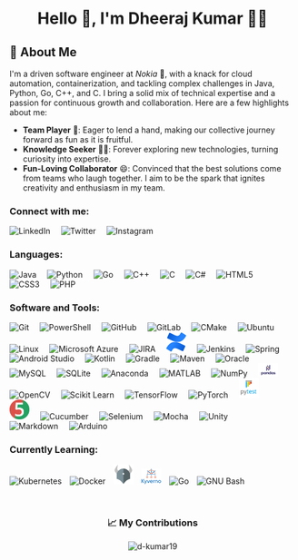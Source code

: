 <h1 align="center">Hello 👋, I'm Dheeraj Kumar 🧑🏻 </h1>

## 🌱 About Me

I'm a driven software engineer at *Nokia* 🚀, with a knack for cloud automation, containerization, and tackling complex challenges in Java, Python, Go, C++, and C. I bring a solid mix of technical expertise and a passion for continuous growth and collaboration. Here are a few highlights about me:

- **Team Player** 🤼: Eager to lend a hand, making our collective journey forward as fun as it is fruitful.
- **Knowledge Seeker** 🕵️‍♂️: Forever exploring new technologies, turning curiosity into expertise.
- **Fun-Loving Collaborator** 😄: Convinced that the best solutions come from teams who laugh together. I aim to be the spark that ignites creativity and enthusiasm in my team.


<!-- <br />
<p align="left">
  <a href="https://github.com/ryo-ma/github-profile-trophy">
    <img src="https://github-profile-trophy.vercel.app/?username=d-kumar19" alt="d-kumar19" />
  </a>
</p> -->


<h3 align="left">Connect with me:</h3>
<p align="left">
  <img title="LinkedIn" width="40px" src="https://skillicons.dev/icons?i=linkedin" style="padding-right:15px;" />
  <img title="Twitter" width="40px" src="https://skillicons.dev/icons?i=twitter" style="padding-right:15px;" />
  <img title="Instagram" width="40px" src="https://skillicons.dev/icons?i=instagram" style="padding-right:15px;" />
</p>


<h3 align="left">Languages: </h3>
<p align="left">
  <img title="Java" width="35px" src="https://skillicons.dev/icons?i=java" style="padding-right:15px;" />
  <img title="Python" width="35px" src="https://skillicons.dev/icons?i=python" style="padding-right:15px;" />
  <img title="Go" width="35px" src="https://skillicons.dev/icons?i=go" style="padding-right:15px;" />
  <img title="C++" width="35px" src="https://skillicons.dev/icons?i=cpp" style="padding-right:15px;" />
  <img title="C" width="35px" src="https://skillicons.dev/icons?i=c" style="padding-right:15px;" />
  <img title="C#" width="35px" src="https://skillicons.dev/icons?i=cs" style="padding-right:15px;" />
  <img title="HTML5" width="35px" src="https://skillicons.dev/icons?i=html" style="padding-right:15px;" />
  <img title="CSS3" width="35px" src="https://skillicons.dev/icons?i=css" style="padding-right:15px;" />
  <img title="PHP" width="35px" src="https://skillicons.dev/icons?i=php" style="padding-right:15px;" />
</p>


<h3 align="left">Software and Tools: </h3>
<p align="left">
  <img title="Git" width="35px" src="https://skillicons.dev/icons?i=git" style="padding-right:15px;" />
  <img title="PowerShell" width="35px" src="https://skillicons.dev/icons?i=powershell" style="padding-right:15px;" />
  <img title="GitHub" width="35px" src="https://skillicons.dev/icons?i=github" style="padding-right:15px;" />
  <img title="GitLab" width="35px" src="https://skillicons.dev/icons?i=gitlab" style="padding-right:15px;" />
  <img title="CMake" width="35px" src="https://skillicons.dev/icons?i=cmake" style="padding-right:15px;" />
  <img title="Ubuntu" width="35px" src="https://skillicons.dev/icons?i=ubuntu" style="padding-right:15px;" />
  <img title="Linux" width="35px" src="https://skillicons.dev/icons?i=linux" style="padding-right:15px;" />
  <img title="Microsoft Azure" width="35px" src="https://skillicons.dev/icons?i=azure" style="padding-right:15px;" />
  <img title="JIRA" width="35px" src="https://www.vectorlogo.zone/logos/atlassian_jira/atlassian_jira-icon.svg" style="padding-right:15px;" />
  <img title="Confluence" width="35px" src="https://github.com/devicons/devicon/blob/v2.15.1/icons/confluence/confluence-original.svg" style="padding-right:15px;" />
  <img title="Jenkins" width="35px" src="https://skillicons.dev/icons?i=jenkins" style="padding-right:15px;" />
  <img title="Spring" width="35px" src="https://skillicons.dev/icons?i=spring" style="padding-right:15px;" />
  <img title="Android Studio" width="35px" src="https://skillicons.dev/icons?i=androidstudio" style="padding-right:15px;" />
  <img title="Kotlin" width="35px" src="https://skillicons.dev/icons?i=kotlin" style="padding-right:15px;" />
  <img title="Gradle" width="35px" src="https://skillicons.dev/icons?i=gradle" style="padding-right:15px;" />
  <img title="Maven" width="35px" src="https://skillicons.dev/icons?i=maven" style="padding-right:15px;" />
  <img title="Oracle" width="35px" src="https://www.vectorlogo.zone/logos/oracle/oracle-icon.svg" style="padding-right:15px;" />
  <img title="MySQL" width="35px" src="https://skillicons.dev/icons?i=mysql" style="padding-right:15px;" />
  <img title="SQLite" width="35px" src="https://skillicons.dev/icons?i=sqlite" style="padding-right:15px;" />
  <img title="Anaconda" width="35px" src="https://skillicons.dev/icons?i=anaconda" style="padding-right:15px;" />
  <img title="MATLAB" width="35px" src="https://skillicons.dev/icons?i=matlab" style="padding-right:15px;" />
  <img title="NumPy" width="35px" src="https://www.vectorlogo.zone/logos/numpy/numpy-icon.svg" style="padding-right:15px;" />
  <img title="Pandas" width="35px" src="./img/pandas.png" style="padding-right:15px;" />
  <img title="OpenCV" width="35px" src="https://www.vectorlogo.zone/logos/opencv/opencv-icon.svg" style="padding-right:15px;" />
  <img title="Scikit Learn" width="35px" src="https://upload.wikimedia.org/wikipedia/commons/0/05/Scikit_learn_logo_small.svg" style="padding-right:15px;" />
  <img title="TensorFlow" width="35px" src="https://skillicons.dev/icons?i=tensorflow" style="padding-right:15px;" />
  <img title="PyTorch" width="35px" src="https://skillicons.dev/icons?i=pytorch" style="padding-right:15px;" />
  <img title="PyTest" width="35px" src="./img/pytest.svg" style="padding-right:15px;" />
  <img title="JUnit" width="35px" src="./img/junit.png" style="padding-right:15px;" />
  <img title="Cucumber" width="35px" src="https://www.vectorlogo.zone/logos/cucumberio/cucumberio-icon.svg" style="padding-right:15px;" />
  <img title="Selenium" width="35px" src="https://skillicons.dev/icons?i=selenium" style="padding-right:15px;" />
  <img title="Mocha" width="35px" src="https://www.vectorlogo.zone/logos/mochajs/mochajs-icon.svg" style="padding-right:15px;" />
  <img title="Unity" width="35px" src="https://skillicons.dev/icons?i=unity" style="padding-right:15px;" />
  <img title="Markdown" width="35px" src="https://skillicons.dev/icons?i=markdown" style="padding-right:15px;" />
  <img title="Arduino" width="35px" src="https://skillicons.dev/icons?i=arduino" style="padding-right:15px;" />
</p>

<h3 align="left">Currently Learning: </h3>
<p align="left">
  <img title="Kubernetes" width="35px" src="https://skillicons.dev/icons?i=kubernetes" style="padding-right:10px;" />
  <img title="Docker" width="35px" src="https://skillicons.dev/icons?i=docker" style="padding-right:10px;" />
  <img title="Open Policy Agent (OPA)" width="35px" src="./img/opa.png" style="padding-right:10px;" />
  <img title="Kyverno" width="35px" src="./img/kyverno.png" style="padding-right:10px;" />
  <img title="Go" width="35px" src="https://skillicons.dev/icons?i=go" style="padding-right:10px;" />
  <img title="GNU Bash" width="35px" src="https://skillicons.dev/icons?i=bash" style="padding-right:10px;" />
</p>


<!-- <br />
<h3 align="center">📊 My GitHub Stats</h3>
<p align="center">
  <img src="https://github-readme-stats.vercel.app/api/top-langs?username=d-kumar19&show_icons=true&locale=en&layout=compact"
  alt="d-kumar19" />
</p>


<p align="center">
  <img src="https://github-readme-stats.vercel.app/api?username=d-kumar19&show_icons=true&locale=en"
  alt="d-kumar19" />
</p> -->


<br />
<h3 align="center">📈 My Contributions</h3>
<p align="center">
  <img src="https://github-readme-streak-stats.herokuapp.com/?user=d-kumar19&" alt="d-kumar19" />
</p>
